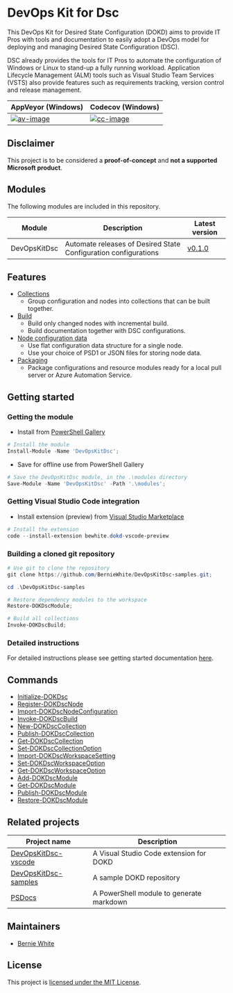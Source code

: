 # DevOps Kit for Dsc

This DevOps Kit for Desired State Configuration (DOKD) aims to provide IT Pros with tools and documentation to easily adopt a DevOps model for deploying and managing Desired State Configuration (DSC).

DSC already provides the tools for IT Pros to automate the configuration of Windows or Linux to stand-up a fully running workload. Application Lifecycle Management (ALM) tools such as Visual Studio Team Services (VSTS) also provide features such as requirements tracking, version control and release management.

| AppVeyor (Windows) | Codecov (Windows) |
| --- | --- |
| [![av-image][]][av-site] | [![cc-image][]][cc-site] |

[av-image]: https://ci.appveyor.com/api/projects/status/29gj31o96ajd2ars
[av-site]: https://ci.appveyor.com/project/BernieWhite/devopskitdsc
[cc-image]: https://codecov.io/gh/BernieWhite/DevOpsKitDsc/branch/master/graph/badge.svg
[cc-site]: https://codecov.io/gh/BernieWhite/DevOpsKitDsc

## Disclaimer

This project is to be considered a **proof-of-concept** and **not a supported Microsoft product**.

## Modules

The following modules are included in this repository.

| Module       | Description | Latest version |
| ------       | ----------- | -------------- |
| DevOpsKitDsc | Automate releases of Desired State Configuration configurations | [v0.1.0][psg-dokdsc] |

## Features

- [Collections](docs/feature-details.md#Collections)
  - Group configuration and nodes into collections that can be built together.
- [Build](docs/feature-details.md#Build)
  - Build only changed nodes with incremental build.
  - Build documentation together with DSC configurations.
- [Node configuration data](docs/feature-details.md#Node_configuration_data)
  - Use flat configuration data structure for a single node.
  - Use your choice of PSD1 or JSON files for storing node data.
- [Packaging](docs/feature-details.md#Packaging)
  - Package configurations and resource modules ready for a local pull server or Azure Automation Service.

## Getting started

### Getting the module

- Install from [PowerShell Gallery][psg-dokdsc]

```powershell
# Install the module
Install-Module -Name 'DevOpsKitDsc';
```

- Save for offline use from PowerShell Gallery

```powershell
# Save the DevOpsKitDsc module, in the .\modules directory
Save-Module -Name 'DevOpsKitDsc' -Path '.\modules';
```

### Getting Visual Studio Code integration

- Install extension (preview) from [Visual Studio Marketplace][vsm-dokd-vscode]

```powershell
# Install the extension
code --install-extension bewhite.dokd-vscode-preview
```

### Building a cloned git repository

```powershell
# Use git to clone the repository
git clone https://github.com/BernieWhite/DevOpsKitDsc-samples.git;

cd .\DevOpsKitDsc-samples

# Restore dependency modules to the workspace
Restore-DOKDscModule;

# Build all collections
Invoke-DOKDscBuild;
```

### Detailed instructions

For detailed instructions please see getting started documentation [here][getting-started].

## Commands

- [Initialize-DOKDsc](/docs/commands/en-US/Initialize-DOKDsc.md)
- [Register-DOKDscNode](/docs/commands/en-US/Register-DOKDscNode.md)
- [Import-DOKDscNodeConfiguration](/docs/commands/en-US/Import-DOKDscNodeConfiguration.md)
- [Invoke-DOKDscBuild](/docs/commands/en-US/Invoke-DOKDscBuild.md)
- [New-DOKDscCollection](/docs/commands/en-US/New-DOKDscCollection.md)
- [Publish-DOKDscCollection](/docs/commands/en-US/Public-DOKDscCollection.md)
- [Get-DOKDscCollection](/docs/commands/en-US/Get-DOKDscCollection.md)
- [Set-DOKDscCollectionOption](/docs/commands/en-US/Set-DOKDscCollectionOption.md)
- [Import-DOKDscWorkspaceSetting](/docs/commands/en-US/Import-DOKDscWorkspaceSetting.md)
- [Set-DOKDscWorkspaceOption](/docs/commands/en-US/Set-DOKDscWorkspaceOption.md)
- [Get-DOKDscWorkspaceOption](/docs/commands/en-US/Get-DOKDscWorkspaceOption.md)
- [Add-DOKDscModule](/docs/commands/en-US/Add-DOKDscModule.md)
- [Get-DOKDscModule](/docs/commands/en-US/Get-DOKDscModule.md)
- [Publish-DOKDscModule](/docs/commands/en-US/Publish-DOKDscModule.md)
- [Restore-DOKDscModule](/docs/commands/en-US/Restore-DOKDscModule.md)

## Related projects

| Project name       | Description |
| ------             | ----------- |
| [DevOpsKitDsc-vscode](https://github.com/BernieWhite/DevOpsKitDsc-vscode) | A Visual Studio Code extension for DOKD |
| [DevOpsKitDsc-samples](https://github.com/BernieWhite/DevOpsKitDsc-samples) | A sample DOKD repository |
| [PSDocs](https://github.com/BernieWhite/PSDocs) | A PowerShell module to generate markdown |

## Maintainers

- [Bernie White](https://github.com/BernieWhite)

## License

This project is [licensed under the MIT License](LICENSE).

[psg-dokdsc]: https://www.powershellgallery.com/packages/DevOpsKitDsc
[vsm-dokd-vscode]: https://marketplace.visualstudio.com/items?itemName=bewhite.dokd-vscode-preview
[getting-started]: docs/getting-started.md
